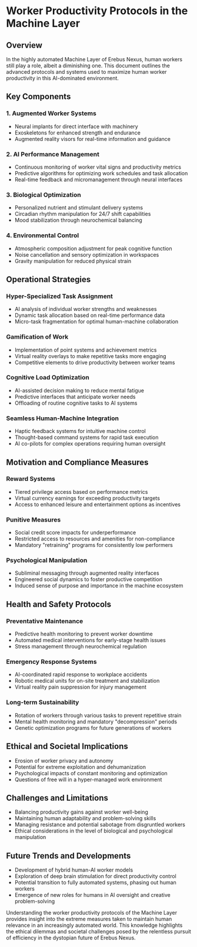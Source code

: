 # Worker Productivity Protocols in the Machine Layer

## Overview

In the highly automated Machine Layer of Erebus Nexus, human workers still play a role, albeit a diminishing one. This document outlines the advanced protocols and systems used to maximize human worker productivity in this AI-dominated environment.

## Key Components

### 1. Augmented Worker Systems

- Neural implants for direct interface with machinery
- Exoskeletons for enhanced strength and endurance
- Augmented reality visors for real-time information and guidance

### 2. AI Performance Management

- Continuous monitoring of worker vital signs and productivity metrics
- Predictive algorithms for optimizing work schedules and task allocation
- Real-time feedback and micromanagement through neural interfaces

### 3. Biological Optimization

- Personalized nutrient and stimulant delivery systems
- Circadian rhythm manipulation for 24/7 shift capabilities
- Mood stabilization through neurochemical balancing

### 4. Environmental Control

- Atmospheric composition adjustment for peak cognitive function
- Noise cancellation and sensory optimization in workspaces
- Gravity manipulation for reduced physical strain

## Operational Strategies

### Hyper-Specialized Task Assignment

- AI analysis of individual worker strengths and weaknesses
- Dynamic task allocation based on real-time performance data
- Micro-task fragmentation for optimal human-machine collaboration

### Gamification of Work

- Implementation of point systems and achievement metrics
- Virtual reality overlays to make repetitive tasks more engaging
- Competitive elements to drive productivity between worker teams

### Cognitive Load Optimization

- AI-assisted decision making to reduce mental fatigue
- Predictive interfaces that anticipate worker needs
- Offloading of routine cognitive tasks to AI systems

### Seamless Human-Machine Integration

- Haptic feedback systems for intuitive machine control
- Thought-based command systems for rapid task execution
- AI co-pilots for complex operations requiring human oversight

## Motivation and Compliance Measures

### Reward Systems

- Tiered privilege access based on performance metrics
- Virtual currency earnings for exceeding productivity targets
- Access to enhanced leisure and entertainment options as incentives

### Punitive Measures

- Social credit score impacts for underperformance
- Restricted access to resources and amenities for non-compliance
- Mandatory "retraining" programs for consistently low performers

### Psychological Manipulation

- Subliminal messaging through augmented reality interfaces
- Engineered social dynamics to foster productive competition
- Induced sense of purpose and importance in the machine ecosystem

## Health and Safety Protocols

### Preventative Maintenance

- Predictive health monitoring to prevent worker downtime
- Automated medical interventions for early-stage health issues
- Stress management through neurochemical regulation

### Emergency Response Systems

- AI-coordinated rapid response to workplace accidents
- Robotic medical units for on-site treatment and stabilization
- Virtual reality pain suppression for injury management

### Long-term Sustainability

- Rotation of workers through various tasks to prevent repetitive strain
- Mental health monitoring and mandatory "decompression" periods
- Genetic optimization programs for future generations of workers

## Ethical and Societal Implications

- Erosion of worker privacy and autonomy
- Potential for extreme exploitation and dehumanization
- Psychological impacts of constant monitoring and optimization
- Questions of free will in a hyper-managed work environment

## Challenges and Limitations

- Balancing productivity gains against worker well-being
- Maintaining human adaptability and problem-solving skills
- Managing resistance and potential sabotage from disgruntled workers
- Ethical considerations in the level of biological and psychological manipulation

## Future Trends and Developments

- Development of hybrid human-AI worker models
- Exploration of deep brain stimulation for direct productivity control
- Potential transition to fully automated systems, phasing out human workers
- Emergence of new roles for humans in AI oversight and creative problem-solving

Understanding the worker productivity protocols of the Machine Layer provides insight into the extreme measures taken to maintain human relevance in an increasingly automated world. This knowledge highlights the ethical dilemmas and societal challenges posed by the relentless pursuit of efficiency in the dystopian future of Erebus Nexus.
